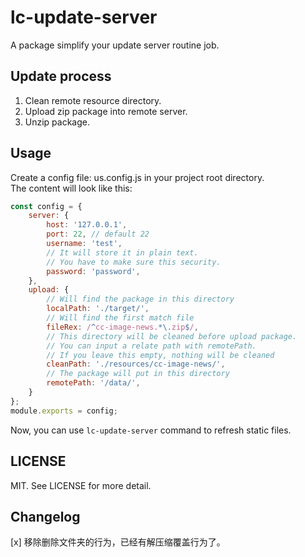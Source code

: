 # lc-update-server
A package simplify your update server routine job.

## Update process
1. Clean remote resource directory.
2. Upload zip package into remote server.
3. Unzip package.

## Usage
Create a config file: us.config.js in your project root directory.<br>
The content will look like this: 
```js
const config = {
    server: {
        host: '127.0.0.1',
        port: 22, // default 22
        username: 'test',
        // It will store it in plain text.
        // You have to make sure this security.
        password: 'password',
    },
    upload: {
        // Will find the package in this directory
        localPath: './target/',
        // Will find the first match file
        fileRex: /^cc-image-news.*\.zip$/,
        // This directory will be cleaned before upload package.
        // You can input a relate path with remotePath.
        // If you leave this empty, nothing will be cleaned
        cleanPath: './resources/cc-image-news/',
        // The package will put in this directory
        remotePath: '/data/',
    }
};
module.exports = config;
```
Now, you can use ```lc-update-server``` command to refresh static files.

## LICENSE
MIT. See LICENSE for more detail.


## Changelog

[x] 移除删除文件夹的行为，已经有解压缩覆盖行为了。